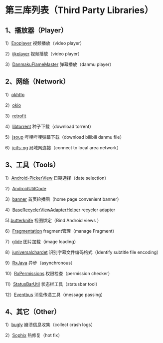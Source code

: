 # 第三库列表（Third Party Libraries） #

## 1、播放器（Player） ##

1）[Exoplayer](https://github.com/google/ExoPlayer)
视频播放（video player）

2）[ijkplayer](https://github.com/bilibili/ijkplayer)
视频播放（video player）

3）[DanmakuFlameMaster](https://github.com/bilibili/DanmakuFlameMaster)
弹幕播放（danmu player）

## 2、网络（Network） ##
1）[okhttp](https://github.com/square/okhttp)

2）[okio](https://github.com/square/okio)

3）[retrofit](https://github.com/square/retrofit)

4）[libtorrent](https://gitlab.com/axet/libtorrent)
种子下载（download torrent）

5）[jsoup](https://github.com/jhy/jsoup)
哔哩哔哩弹幕下载（download bilibili danmu file）

6）[jcifs-ng](https://github.com/AgNO3/jcifs-ng)
局域网连接（connect to local area network）

## 3、工具（Tools） ##

1）[Android-PickerView](https://github.com/Contrarywind/Android-PickerView)
日期选择（date selection）

2）[AndroidUtilCode](https://github.com/Blankj/AndroidUtilCode)

3）[banner](https://github.com/youth5201314/banner)
首页轮播图（home page convenient banner）

4）[BaseRecyclerViewAdapterHelper](https://github.com/CymChad/BaseRecyclerViewAdapterHelper)	
recycler adapter

5).[butterknife](https://github.com/JakeWharton/butterknife)
视图绑定（Bind Android views ）

6）[Fragmentation](https://github.com/YoKeyword/Fragmentation)
fragment管理（manage Fragment）

7）[glide](https://github.com/bumptech/glide)
图片加载（image loading）

8）[juniversalchardet](https://github.com/albfernandez/juniversalchardet)
识别字幕文件编码格式（Identify subtitle file encoding）

9）[RxJava](https://github.com/ReactiveX/RxJava)
异步（asynchronous）

10）[RxPermissions](https://github.com/tbruyelle/RxPermissions)
权限检查（permission checker）

11）[StatusBarUtil](https://github.com/laobie/StatusBarUtil)
状态栏工具（statusbar tool）

12）[Eventbus](https://github.com/greenrobot/EventBus)
消息传递工具（message passing）

## 4、其它（Other） ##
1）[bugly](https://bugly.qq.com)
崩溃信息收集（collect crash logs）

2）[Sophix](https://help.aliyun.com/product/51340.html)
热修复（hot fix）
